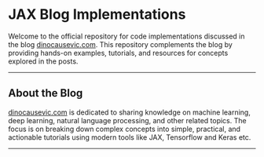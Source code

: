 # JAX Blog Implementations

Welcome to the official repository for code implementations discussed in the blog [dinocausevic.com](https://dinocausevic.com). This repository complements the blog by providing hands-on examples, tutorials, and resources for concepts explored in the posts.

---

## About the Blog

[dinocausevic.com](https://dinocausevic.com) is dedicated to sharing knowledge on machine learning, deep learning, natural language processing, and other related topics. The focus is on breaking down complex concepts into simple, practical, and actionable tutorials using modern tools like JAX, Tensorflow and Keras etc.

---
